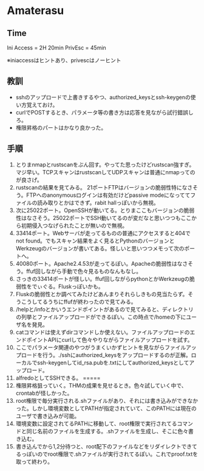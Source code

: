# Amaterasu
## Time
Ini Access = 2H 20min
PrivEsc = 45min

※iniaccessはヒントあり、privescはノーヒント

## 教訓
- sshのアップロードで上書きするやつ、authorized_keysとssh-keygenの使い方覚えておけ。
- curlでPOSTするとき、パラメータ等の書き方は応答を見ながら試行錯誤しろ。
- 権限昇格のパートはかなり良かった。

## 手順

1. とりまnmapとrustscanをぶん回す。やってた思ったけどrustscan強すぎ。マジ早い。TCPスキャンはrustscanしてUDPスキャンは普通にnmapってのが良さげ。
2. rustscanの結果を見てみる。 21ポートFTPはバージョンの脆弱性特になさそう。FTPへのanonymousログインは有効だけどpassive modeになっててファイルの読み取りとかはできず。rabit hallっぽいから無視。
3. 次に25022ポート。OpenSSHが動いてる。とりまここもバージョンの脆弱性はなさそう。25022ポートでSSH動いてるのが変だなと思いつつもここから初期侵入つなげられたことが無いので無視。
4. 33414ポート。Webサーバが走ってるものの普通にアクセスすると404でnot found。でもスキャン結果をよく見るとPythonのバージョンとWerkzeugのバージョンが書いてある。怪しいと思いつつメモって次のポートへ。
5. 40080ポート。Apache2.4.53が走ってるぽい。Apacheの脆弱性はなさそう。ffuf回しながら手動で色々見るものなんもなし。
6. さっきの33414ポートが怪しい。ffuf回しながらpythonとかWerkzeugの脆弱性をでぃぐる。Fluskっぽいかも。
7. Fluskの脆弱性とか調べてみたけどあんまりそれらしきもの見当たらず。そうこうしてるうちにffufが終わったので見てみる。
8. /helpと/infoとかいうエンドポイントがあるので見てみると、ディレクトリの列挙とファイルアップロードができるぽい。この時点で/homeの下にユーザ名を発見。
9. catコマンドは使えずdirコマンドしか使えない。ファイルアップロードのエンドポイントAPIにcurlして色々やりながらファイルアップロードを試す。
10. ここでパラメータ関連のやつがうまくいかずヒントを見ながらファイルアップロードを行う。./sshにauthorized_keysをアップロードするのが正解。ローカルでssh-keygenしてid_rsa.pubを.txtにしてauthorized_keysとしてアップロード。
11. alfredoとしてSSHできる。
=====
12. 権限昇格狙っていく。THMの成果を見せるとき。色々試していく中で、crontabが怪しかった。
13. root権限で毎分実行される.shファイルがあり、それには書き込みができなかった。しかし環境変数としてPATHが指定されていて、このPATHには現在のユーザで書き込みが可能。
14. 環境変数に設定されてるPATHに移動して、root権限で実行されてるコマンドと同じ名前のファイルを生成する。.shファイルを生成し、そこに色々書き込む。
15. 書き込んでから1,2分待つと、root配下のファイルなどをリダイレクトできてるっぽいのでroot権限で.shファイルが実行されてるぽい。これでproof.txtを取って終わり。